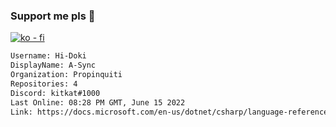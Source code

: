### Support me pls 🙏

[![ko - fi](https://ko-fi.com/img/githubbutton_sm.svg)](https://ko-fi.com/O5O4D6DP7)

  ```txt
  Username: Hi-Doki
  DisplayName: A-Sync
  Organization: Propinquiti
  Repositories: 4
  Discord: kitkat#1000
  Last Online: 08:28 PM GMT, June 15 2022
  Link: https://docs.microsoft.com/en-us/dotnet/csharp/language-reference/keywords/async
  ```       